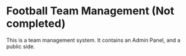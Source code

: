 # Football Team Management (Not completed)


This is a team management system. It contains an Admin Panel, and a public side.
